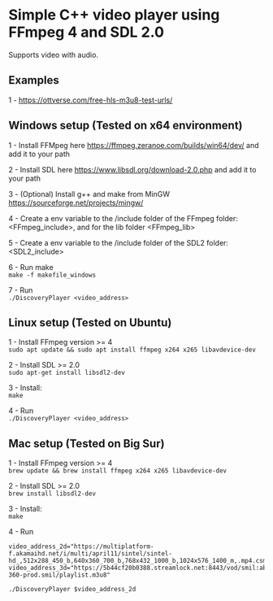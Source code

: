 # Simple C++ video player using FFmpeg 4 and SDL 2.0 

Supports video with audio.

## Examples

1 - https://ottverse.com/free-hls-m3u8-test-urls/

## Windows setup (Tested on x64 environment)
1 - Install FFMpeg here https://ffmpeg.zeranoe.com/builds/win64/dev/ and add it to your path

2 - Install SDL here https://www.libsdl.org/download-2.0.php and add it to your path

3 - (Optional) Install g++ and make from MinGW https://sourceforge.net/projects/mingw/

4 - Create a env variable to the /include folder of the FFmpeg folder: <FFmpeg_include>, and for the lib folder <FFmpeg_lib>

5 - Create a env variable to the /include folder of the SDL2 folder: <SDL2_include>

6 - Run make
        <br />
        ```
        make -f makefile_windows
        ```

7 - Run<br />
    ```
    ./DiscoveryPlayer <video_address>
    ```

## Linux setup (Tested on Ubuntu)

1 - Install FFmpeg version >= 4
        <br />
        ```
        sudo apt update && sudo apt install ffmpeg x264 x265 libavdevice-dev
        ```

2 - Install SDL >= 2.0<br />
        ```
        sudo apt-get install libsdl2-dev
        ```

3 - Install:<br />
        ```
        make
        ```

4 - Run<br />
    ```
    ./DiscoveryPlayer <video_address>
    ```

## Mac setup (Tested on Big Sur)

1 - Install FFmpeg version >= 4
        <br />
        ```
        brew update && brew install ffmpeg x264 x265 libavdevice-dev
        ```

2 - Install SDL >= 2.0<br />
        ```
        brew install libsdl2-dev
        ```

3 - Install:<br />
        ```
        make
        ```

4 - Run<br />
```
video_address_2d="https://multiplatform-f.akamaihd.net/i/multi/april11/sintel/sintel-hd_,512x288_450_b,640x360_700_b,768x432_1000_b,1024x576_1400_m,.mp4.csmil/master.m3u8"
video_address_3d="https://5b44cf20b0388.streamlock.net:8443/vod/smil:abr-360-prod.smil/playlist.m3u8"

./DiscoveryPlayer $video_address_2d
```
